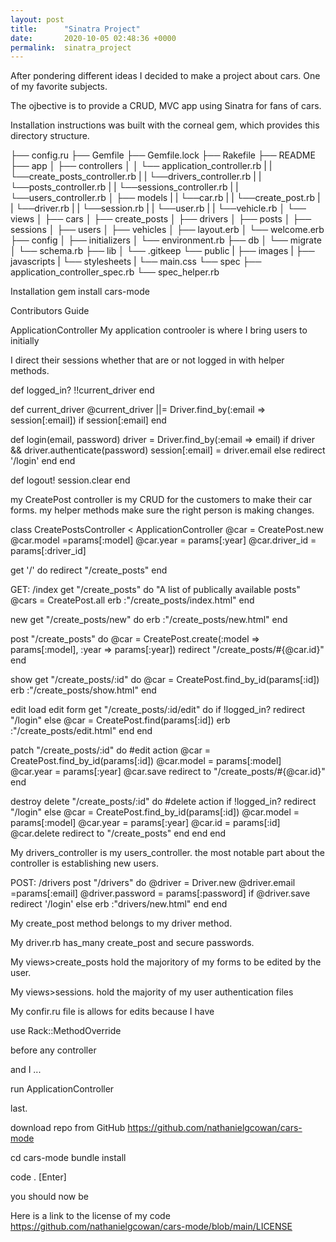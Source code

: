 ```yaml
---
layout: post
title:      "Sinatra Project"
date:       2020-10-05 02:48:36 +0000
permalink:  sinatra_project
---
```





After pondering different ideas I decided to make a project about cars. One of my favorite subjects.

The ojbective is to provide a CRUD, MVC app using Sinatra for fans of cars.





Installation instructions was built with the corneal gem, which provides this directory structure.

├── config.ru
├── Gemfile
├── Gemfile.lock
├── Rakefile
├── README
├── app
│   ├── controllers
│   │   └── application_controller.rb
|   |   └──create_posts_controller.rb
|   |   └──drivers_controller.rb
|   |   └──posts_controller.rb
|   |   └──sessions_controller.rb
|   |   └──users_controller.rb
│   ├── models
|   |   └──car.rb
|   |   └──create_post.rb
|   |   └──driver.rb
|   |   └──session.rb
|   |   └──user.rb
|   |   └──vehicle.rb
│   └── views
│       ├── cars
│       ├── create_posts
│       ├── drivers
│       ├── posts
│       ├── sessions
│       ├── users
│       ├── vehicles
│       ├── layout.erb
│       └── welcome.erb
├── config
│   ├── initializers
│   └── environment.rb
├── db
│   └── migrate
│   └── schema.rb
├── lib
│   └── .gitkeep
└── public
|   ├── images
|   ├── javascripts
|   └── stylesheets
|       └── main.css
└── spec
    ├── application_controller_spec.rb
    └── spec_helper.rb

Installation
gem install cars-mode

Contributors Guide


ApplicationController
My application controoler is where I bring users to initially

I direct their sessions whether that are or not logged in with helper methods.



def logged_in?
    !!current_driver
end

def current_driver
    @current_driver ||= Driver.find_by(:email => session[:email]) if session[:email]
end

def login(email, password)
    driver = Driver.find_by(:email => email)
    if driver && driver.authenticate(password)
    session[:email] = driver.email
    else
    redirect '/login'
    end
end

def logout!
    session.clear
end


my CreatePost controller is my CRUD for the customers to make their car forms. my helper methods make sure the right person is making changes.

class CreatePostsController < ApplicationController
  @car = CreatePost.new
  @car.model =params[:model]
  @car.year = params[:year]
  @car.driver_id = params[:driver_id]

  get '/' do
    redirect "/create_posts"
  end

  GET: /index
  get "/create_posts" do
    "A list of publically available posts"
    @cars = CreatePost.all
    erb :"/create_posts/index.html"
  end

  new
  get "/create_posts/new" do
      erb :"/create_posts/new.html"
  end

  post "/create_posts" do
      @car = CreatePost.create(:model => params[:model], :year => params[:year])
      redirect "/create_posts/#{@car.id}"
  end

  show
  get "/create_posts/:id" do
    @car = CreatePost.find_by_id(params[:id])
    erb :"/create_posts/show.html"
  end

  edit load edit form
  get "/create_posts/:id/edit" do
    if !logged_in?
      redirect "/login"
    else
      @car = CreatePost.find(params[:id])
      erb :"/create_posts/edit.html"
    end
  end

  patch "/create_posts/:id" do #edit action
    @car = CreatePost.find_by_id(params[:id])
    @car.model = params[:model]
    @car.year = params[:year]
    @car.save
    redirect to "/create_posts/#{@car.id}"
  end

  destroy
  delete "/create_posts/:id" do #delete action
    if !logged_in?
      redirect "/login"
    else
      @car = CreatePost.find_by_id(params[:id])
      @car.model = params[:model]
      @car.year = params[:year]
      @car.id = params[:id]
      @car.delete
      redirect to "/create_posts"
    end
  end
end


My drivers_controller is my users_controller. the most notable part about the controller is establishing new users.

  POST: /drivers
  post "/drivers" do
    @driver = Driver.new
    @driver.email =params[:email]
    @driver.password = params[:password]
    if @driver.save
      redirect '/login'
    else
      erb :"drivers/new.html"
    end
  end


My create_post method belongs to my driver method.

My driver.rb has_many create_post and secure passwords.

My views>create_posts hold the majoritory of my forms to be edited by the user.

My views>sessions. hold the majority of my user authentication files


My confir.ru file is allows for edits because I have 

use Rack::MethodOverride

before any controller

and I ...

run ApplicationController

last.

download repo from GitHub
https://github.com/nathanielgcowan/cars-mode

cd cars-mode
bundle install

code . [Enter]

you should now be 

Here is a link to the license of my code
https://github.com/nathanielgcowan/cars-mode/blob/main/LICENSE

